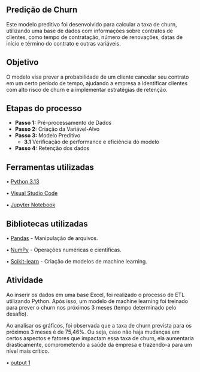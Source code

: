## Predição de Churn
Este modelo preditivo foi desenvolvido para calcular a taxa de churn, utilizando uma base de dados com informações sobre contratos de clientes, como tempo de contratação, número de renovações, datas de início e término do contrato e outras variáveis.

## Objetivo
O modelo visa prever a probabilidade de um cliente cancelar seu contrato em um certo período de tempo, ajudando a empresa a identificar clientes com alto risco de churn e a implementar estratégias de retenção.

## Etapas do processo

- **Passo 1:** Pré-processamento de Dados 
- **Passo 2:** Criação da Variável-Alvo  
- **Passo 3:** Modelo Preditivo  
   - **3.1** Verificação de performance e eficiência do modelo
- **Passo 4:** Retenção dos dados

## Ferramentas utilizadas

 • [Python 3.13](https://www.python.org/)

 • [Visual Studio Code](https://code.visualstudio.com/download)

 • [Jupyter Notebook](https://jupyter.org/)

 ## Bibliotecas utilizadas
 
• [Pandas](https://pandas.pydata.org/)  - Manipulação de arquivos.

• [NumPy](https://numpy.org/)  - Operações numéricas e científicas.

• [Scikit-learn](https://scikit-learn.org/)  - Criação de modelos de machine learning.

## Atividade

Ao inserir os dados em uma base Excel, foi realizado o processo de ETL utilizando Python. Após isso, um modelo de machine learning foi treinado para prever o churn nos próximos 3 meses (tempo determinado pelo desafio).

Ao analisar os gráficos, foi observada que a taxa de churn prevista para os próximos 3 meses é de 75,46%. Ou seja, caso não haja mudanças em certos aspectos e fatores que impactam essa taxa de churn, ela aumentaria drasticamente, comprometendo a saúde da empresa e trazendo-a para um nível mais crítico.

• [output 1](https://github.com/Pedro-HenriqueWO/Estudo-Churn/blob/master/output%201.png)


